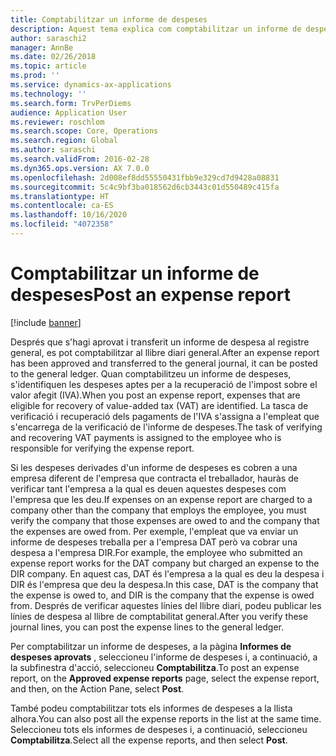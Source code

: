```yaml
---
title: Comptabilitzar un informe de despeses
description: Aquest tema explica com comptabilitzar un informe de despeses al llibre diari general.
author: saraschi2
manager: AnnBe
ms.date: 02/26/2018
ms.topic: article
ms.prod: ''
ms.service: dynamics-ax-applications
ms.technology: ''
ms.search.form: TrvPerDiems
audience: Application User
ms.reviewer: roschlom
ms.search.scope: Core, Operations
ms.search.region: Global
ms.author: saraschi
ms.search.validFrom: 2016-02-28
ms.dyn365.ops.version: AX 7.0.0
ms.openlocfilehash: 2d008ef8dd55550431fbb9e329cd7d9428a08831
ms.sourcegitcommit: 5c4c9bf3ba018562d6cb3443c01d550489c415fa
ms.translationtype: HT
ms.contentlocale: ca-ES
ms.lasthandoff: 10/16/2020
ms.locfileid: "4072358"
---
```

# <a name="post-an-expense-report"></a><span data-ttu-id="1e145-103">Comptabilitzar un informe de despeses</span><span class="sxs-lookup"><span data-stu-id="1e145-103">Post an expense report</span></span>

[!include [banner](../includes/banner.md)]

<span data-ttu-id="1e145-104">Després que s'hagi aprovat i transferit un informe de despesa al registre general, es pot comptabilitzar al llibre diari general.</span><span class="sxs-lookup"><span data-stu-id="1e145-104">After an expense report has been approved and transferred to the general journal, it can be posted to the general ledger.</span></span> <span data-ttu-id="1e145-105">Quan comptabilitzeu un informe de despeses, s'identifiquen les despeses aptes per a la recuperació de l'impost sobre el valor afegit (IVA).</span><span class="sxs-lookup"><span data-stu-id="1e145-105">When you post an expense report, expenses that are eligible for recovery of value-added tax (VAT) are identified.</span></span> <span data-ttu-id="1e145-106">La tasca de verificació i recuperació dels pagaments de l'IVA s'assigna a l'empleat que s'encarrega de la verificació de l'informe de despeses.</span><span class="sxs-lookup"><span data-stu-id="1e145-106">The task of verifying and recovering VAT payments is assigned to the employee who is responsible for verifying the expense report.</span></span>

<span data-ttu-id="1e145-107">Si les despeses derivades d'un informe de despeses es cobren a una empresa diferent de l'empresa que contracta el treballador, hauràs de verificar tant l'empresa a la qual es deuen aquestes despeses com l'empresa que les deu.</span><span class="sxs-lookup"><span data-stu-id="1e145-107">If expenses on an expense report are charged to a company other than the company that employs the employee, you must verify the company that those expenses are owed to and the company that the expenses are owed from.</span></span> <span data-ttu-id="1e145-108">Per exemple, l'empleat que va enviar un informe de despeses treballa per a l'empresa DAT però va cobrar una despesa a l'empresa DIR.</span><span class="sxs-lookup"><span data-stu-id="1e145-108">For example, the employee who submitted an expense report works for the DAT company but charged an expense to the DIR company.</span></span> <span data-ttu-id="1e145-109">En aquest cas, DAT és l'empresa a la qual es deu la despesa i DIR és l'empresa que deu la despesa.</span><span class="sxs-lookup"><span data-stu-id="1e145-109">In this case, DAT is the company that the expense is owed to, and DIR is the company that the expense is owed from.</span></span> <span data-ttu-id="1e145-110">Després de verificar aquestes línies del llibre diari, podeu publicar les línies de despesa al llibre de comptabilitat general.</span><span class="sxs-lookup"><span data-stu-id="1e145-110">After you verify these journal lines, you can post the expense lines to the general ledger.</span></span>

<span data-ttu-id="1e145-111">Per comptabilitzar un informe de despeses, a la pàgina **Informes de despeses aprovats** , seleccioneu l'informe de despeses i, a continuació, a la subfinestra d'acció, seleccioneu **Comptabilitza**.</span><span class="sxs-lookup"><span data-stu-id="1e145-111">To post an expense report, on the **Approved expense reports** page, select the expense report, and then, on the Action Pane, select **Post**.</span></span>

<span data-ttu-id="1e145-112">També podeu comptabilitzar tots els informes de despeses a la llista alhora.</span><span class="sxs-lookup"><span data-stu-id="1e145-112">You can also post all the expense reports in the list at the same time.</span></span> <span data-ttu-id="1e145-113">Seleccioneu tots els informes de despeses i, a continuació, seleccioneu **Comptabilitza**.</span><span class="sxs-lookup"><span data-stu-id="1e145-113">Select all the expense reports, and then select **Post**.</span></span>
